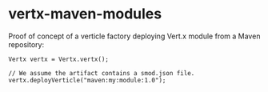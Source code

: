 vertx-maven-modules
========

Proof of concept of a verticle factory deploying Vert.x module from a Maven repository:

~~~~
Vertx vertx = Vertx.vertx();

// We assume the artifact contains a smod.json file.
vertx.deployVerticle("maven:my:module:1.0");
~~~~

